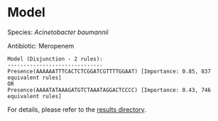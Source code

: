 
# Model

Species: *Acinetobacter baumannii*

Antibiotic: Meropenem

```
Model (Disjunction - 2 rules):
------------------------------
Presence(AAAAAATTTCACTCTCGGATCGTTTTGGAAT) [Importance: 0.85, 837 equivalent rules]
OR
Presence(AAAATATAAAGATGTCTAAATAGGACTCCCC) [Importance: 0.43, 746 equivalent rules]

```

For details, please refer to the [results directory](../../../../../results/scm_b/acinetobacter%20baumannii/meropenem/repeat_9/).


